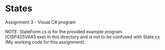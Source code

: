 # States
Assignment 3 - Visual C# program

NOTE: StateForm.cs is for the provided example program (CISP405V6A5.exe) in this directory and is not to be confused with State.cs (My working code for this assignment).
